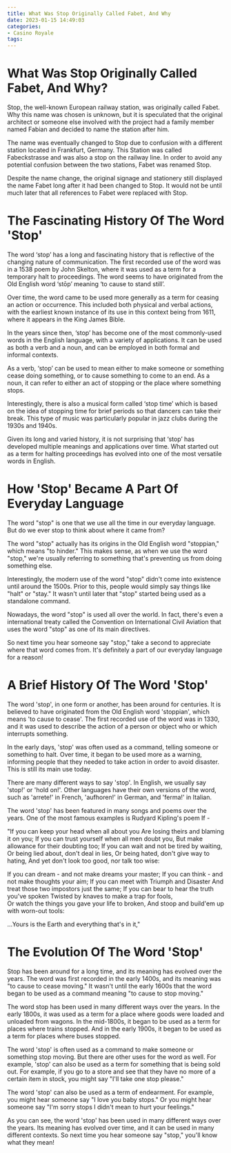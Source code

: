 ```yaml
---
title: What Was Stop Originally Called Fabet, And Why
date: 2023-01-15 14:49:03
categories:
- Casino Royale
tags:
---
```



#  What Was Stop Originally Called Fabet, And Why?

Stop, the well-known European railway station, was originally called Fabet. Why this name was chosen is unknown, but it is speculated that the original architect or someone else involved with the project had a family member named Fabian and decided to name the station after him.

The name was eventually changed to Stop due to confusion with a different station located in Frankfurt, Germany. This Station was called Fabeckstrasse and was also a stop on the railway line. In order to avoid any potential confusion between the two stations, Fabet was renamed Stop.

Despite the name change, the original signage and stationery still displayed the name Fabet long after it had been changed to Stop. It would not be until much later that all references to Fabet were replaced with Stop.

#  The Fascinating History Of The Word 'Stop'

The word ‘stop’ has a long and fascinating history that is reflective of the changing nature of communication. The first recorded use of the word was in a 1538 poem by John Skelton, where it was used as a term for a temporary halt to proceedings. The word seems to have originated from the Old English word ‘stōp’ meaning ‘to cause to stand still’.

Over time, the word came to be used more generally as a term for ceasing an action or occurrence. This included both physical and verbal actions, with the earliest known instance of its use in this context being from 1611, where it appears in the King James Bible.

In the years since then, ‘stop’ has become one of the most commonly-used words in the English language, with a variety of applications. It can be used as both a verb and a noun, and can be employed in both formal and informal contexts.

As a verb, ‘stop’ can be used to mean either to make someone or something cease doing something, or to cause something to come to an end. As a noun, it can refer to either an act of stopping or the place where something stops.

Interestingly, there is also a musical form called ‘stop time’ which is based on the idea of stopping time for brief periods so that dancers can take their break. This type of music was particularly popular in jazz clubs during the 1930s and 1940s.

Given its long and varied history, it is not surprising that ‘stop’ has developed multiple meanings and applications over time. What started out as a term for halting proceedings has evolved into one of the most versatile words in English.

#  How 'Stop' Became A Part Of Everyday Language

The word "stop" is one that we use all the time in our everyday language. But do we ever stop to think about where it came from?

The word "stop" actually has its origins in the Old English word "stoppian," which means "to hinder." This makes sense, as when we use the word "stop," we're usually referring to something that's preventing us from doing something else.

Interestingly, the modern use of the word "stop" didn't come into existence until around the 1500s. Prior to this, people would simply say things like "halt" or "stay." It wasn't until later that "stop" started being used as a standalone command.

Nowadays, the word "stop" is used all over the world. In fact, there's even a international treaty called the Convention on International Civil Aviation that uses the word "stop" as one of its main directives.

So next time you hear someone say "stop," take a second to appreciate where that word comes from. It's definitely a part of our everyday language for a reason!

#  A Brief History Of The Word 'Stop'

The word 'stop', in one form or another, has been around for centuries. It is believed to have originated from the Old English word 'stoppian', which means 'to cause to cease'. The first recorded use of the word was in 1330, and it was used to describe the action of a person or object who or which interrupts something.

In the early days, 'stop' was often used as a command, telling someone or something to halt. Over time, it began to be used more as a warning, informing people that they needed to take action in order to avoid disaster. This is still its main use today.

There are many different ways to say 'stop'. In English, we usually say 'stop!' or 'hold on!'. Other languages have their own versions of the word, such as 'arrete!' in French, 'aufhoren!' in German, and 'ferma!' in Italian.

The word 'stop' has been featured in many songs and poems over the years. One of the most famous examples is Rudyard Kipling's poem If -


"If you can keep your head when all about you
Are losing theirs and blaming it on you;
If you can trust yourself when all men doubt you,
But make allowance for their doubting too;
If you can wait and not be tired by waiting,
Or being lied about, don't deal in lies,
Or being hated, don't give way to hating,
And yet don't look too good, nor talk too wise:


If you can dream - and not make dreams your master;
If you can think - and not make thoughts your aim;
If you can meet with Triumph and Disaster 
And treat those two impostors just the same; 
If you can bear to hear the truth you've spoken 
Twisted by knaves to make a trap for fools,  
Or watch the things you gave your life to broken,  And stoop and build'em up with worn-out tools:

...Yours is the Earth and everything that's in it,"

#  The Evolution Of The Word 'Stop'

Stop has been around for a long time, and its meaning has evolved over the years. The word was first recorded in the early 1400s, and its meaning was "to cause to cease moving." It wasn't until the early 1600s that the word began to be used as a command meaning "to cause to stop moving."

The word stop has been used in many different ways over the years. In the early 1800s, it was used as a term for a place where goods were loaded and unloaded from wagons. In the mid-1800s, it began to be used as a term for places where trains stopped. And in the early 1900s, it began to be used as a term for places where buses stopped.

The word 'stop' is often used as a command to make someone or something stop moving. But there are other uses for the word as well. For example, 'stop' can also be used as a term for something that is being sold out. For example, if you go to a store and see that they have no more of a certain item in stock, you might say "I'll take one stop please."

The word 'stop' can also be used as a term of endearment. For example, you might hear someone say "I love you baby stops." Or you might hear someone say "I'm sorry stops I didn't mean to hurt your feelings."

As you can see, the word 'stop' has been used in many different ways over the years. Its meaning has evolved over time, and it can be used in many different contexts. So next time you hear someone say "stop," you'll know what they mean!